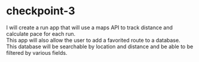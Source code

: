 # checkpoint-3

I will create a run app that will use a maps API to track distance and calculate pace for each run.  
This app will also allow the user to add a favorited route to a database.  
This database will be searchable by location and distance and be able to be filtered by various fields.
